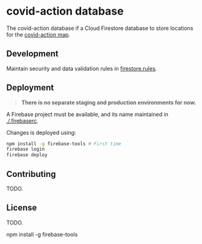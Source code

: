 # covid-action database

The covid-action database if a Cloud Firestore database to store locations for the [covid-action map](../map/).

## Development

Maintain security and data validation rules in [firestore.rules](./firestore.rules).

## Deployment

> **There is no separate staging and production environments for now.**

A Firebase project must be available, and its name maintained in [./.firebaserc](./.firebaserc).

Changes is deployed using:

```bash
npm install -g firebase-tools # First time
firebase login
firebase deploy
```

## Contributing

TODO.

## License

TODO.

npm install -g firebase-tools
